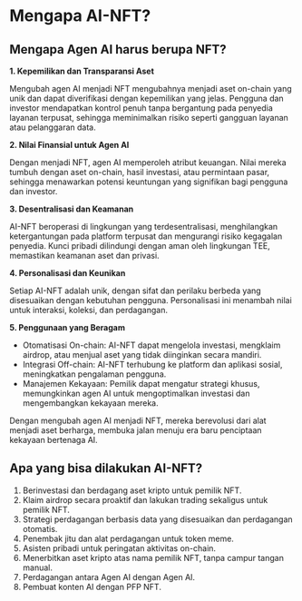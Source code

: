 # Mengapa AI-NFT?

## Mengapa Agen AI harus berupa NFT?

**1. Kepemilikan dan Transparansi Aset**

Mengubah agen AI menjadi NFT mengubahnya menjadi aset on-chain yang unik dan dapat diverifikasi dengan kepemilikan yang jelas. Pengguna dan investor mendapatkan kontrol penuh tanpa bergantung pada penyedia layanan terpusat, sehingga meminimalkan risiko seperti gangguan layanan atau pelanggaran data.

**2. Nilai Finansial untuk Agen AI**

Dengan menjadi NFT, agen AI memperoleh atribut keuangan. Nilai mereka tumbuh dengan aset on-chain, hasil investasi, atau permintaan pasar, sehingga menawarkan potensi keuntungan yang signifikan bagi pengguna dan investor.

**3. Desentralisasi dan Keamanan**

AI-NFT beroperasi di lingkungan yang terdesentralisasi, menghilangkan ketergantungan pada platform terpusat dan mengurangi risiko kegagalan penyedia. Kunci pribadi dilindungi dengan aman oleh lingkungan TEE, memastikan keamanan aset dan privasi.

**4. Personalisasi dan Keunikan**

Setiap AI-NFT adalah unik, dengan sifat dan perilaku berbeda yang disesuaikan dengan kebutuhan pengguna. Personalisasi ini menambah nilai untuk interaksi, koleksi, dan perdagangan.

**5. Penggunaan yang Beragam**

* Otomatisasi On-chain: AI-NFT dapat mengelola investasi, mengklaim airdrop, atau menjual aset yang tidak diinginkan secara mandiri.
* Integrasi Off-chain: AI-NFT terhubung ke platform dan aplikasi sosial, meningkatkan pengalaman pengguna.
* Manajemen Kekayaan: Pemilik dapat mengatur strategi khusus, memungkinkan agen AI untuk mengoptimalkan investasi dan mengembangkan kekayaan mereka.

Dengan mengubah agen AI menjadi NFT, mereka berevolusi dari alat menjadi aset berharga, membuka jalan menuju era baru penciptaan kekayaan bertenaga AI.

## Apa yang bisa dilakukan AI-NFT?

1. Berinvestasi dan berdagang aset kripto untuk pemilik NFT.
2. Klaim airdrop secara proaktif dan lakukan trading sekaligus untuk pemilik NFT.
3. Strategi perdagangan berbasis data yang disesuaikan dan perdagangan otomatis.
4. Penembak jitu dan alat perdagangan untuk token meme.
5. Asisten pribadi untuk peringatan aktivitas on-chain.
6. Menerbitkan aset kripto atas nama pemilik NFT, tanpa campur tangan manual.
7. Perdagangan antara Agen AI dengan Agen AI.
8. Pembuat konten AI dengan PFP NFT.

